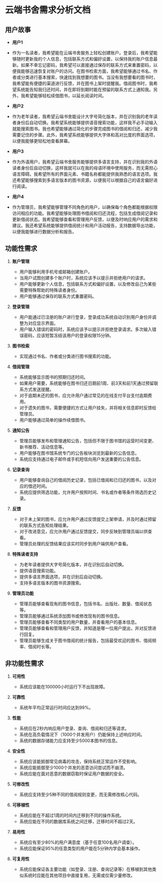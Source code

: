 # 云端书舍需求分析文档

## 用户故事
- **用户1**
- 作为一名读者，我希望能在云端书舍服务上轻松创建账户。登录后，我希望能够随时更新我的个人信息，包括联系方式和偏好设置，以保持我的账户信息最新。如果不幸忘记密码，我希望可以直接通过保存的联系方式来重置密码，以便我能够迅速恢复对账户的访问。在图书检索方面，我希望能够通过书名、作者或分类进行基本搜索，快速找到我想要的图书。当没有我想要看的图书时，我希望能有便捷的渠道进行反馈，并在图书上架时提醒我。借阅图书时，我希望系统能告知我归还时间，并在即将到期时能在预留的联系方式上通知我。另外，我希望能够轻松续借图书，以延长阅读时间。

- **用户2**
- 作为老年读者，我希望云端书舍能设计大字号简化版本，并在识别我的老年读者身份后自动切换。我希望系统能够提供语音搜索功能，这样我不必手动输入就能搜索图书。我也希望能够通过简化的步骤完成图书的借阅和归还，减少我需要记住的步骤。此外，我希望系统能够提供大字体和高对比度的界面选项，以便我能够更轻松地查看屏幕。

- **用户3**
- 作为外语用户，我希望云端书舍服务能够提供多语言支持，并在识别我的外语读者身份后自动切换，这样我就可以在我的母语环境中使用服务，而无需担心语言障碍。我希望所有的界面元素、书籍名称都能提供我熟悉的语言选项。我还希望能够搜索到多语言版本的图书资源，以便我可以根据自己的语言偏好进行阅读。

- **用户4**
- 作为管理员，我希望能够管理不同角色的用户，以确保每个角色都能根据权限访问相应的功能。我希望能够处理图书借阅和归还流程，包括生成借阅记录和更新借阅状态。我希望能够查看和管理用户反馈，以便及时响应用户的需求和建议。我还希望系统能够提供借阅统计和用户活动报告，支持数据导出功能，以便我能够进行数据分析和报告。

## 功能性需求
1. **账户管理**
   - 用户能够利用手机号或邮箱创建账户。
   - 当用户试图创建多个账户时，系统应该予以提示并拒绝用户的请求。
   - 用户能够更新个人信息，包括联系方式和偏好设置，以及修改自己为某些需要特殊帮助的特殊读者身份。
   - 用户能够通过保存的联系方式重置密码。
  
2. **登录管理**
   - 用户能通过已注册的账户进行登录，登录成功系统自动识别用户身份并调整为对应显示界面。
   - 用户输入错误的密码时，系统应该予以提示并拒绝登录请求。多次输入错误密码，应该短暂冻结该用户的登录权限15分钟。

3. **图书检索**
   - 实现通过书名、作者或分类进行图书搜索的功能。

4. **借阅管理**
   - 系统能够显示图书的预期归还时间。
   - 如果用户需要，系统能够在图书归还日期前1周、前3天和前1天通过预留联系方式发送提醒。
   - 对于逾期未还的图书，应允许用户通过常见的在线支付平台支付逾期费用。
   - 对于遗失的图书，需要便捷的方式让用户挂失，并将相关信息即时反馈给管理员。
   - 用户能够通过简单的操作续借图书。

5. **通知公告**
   - 管理员能够发布和管理通知公告，包括但不限于图书馆的运营时间变更、新书推荐、活动信息等。
   - 用户能够在图书馆系统专门的公告板块浏览到最新的公告信息。
   - 系统应支持通过电子邮件或手机短信向用户发送重要的公告信息。

6. **记录查询**
   - 用户能够查询自己的借阅历史记录，包括已借阅和已归还的图书，以及对应的借还时间。
   - 系统应提供筛选功能，允许用户按照时间、书名或作者等条件筛选历史记录。

7. **反馈**
   - 对于未上架的图书，应允许用户通过反馈提交上架申请，并及时通过预留的联系方式告知处理结果。
   - 对于改进意见，应允许用户通过反馈提交，同步反映到管理员端以供查看。
   - 管理员处理的反馈结果应该实时同步到用户端供用户查看。

8. **特殊读者支持**
   - 为老年读者提供大字号简化版本，并在识别后自动切换。
   - 提供语音搜索功能。
   - 提供多语言界面选项，并在识别后自动切换。
   - 支持多语言版本的图书资源搜索。

9. **管理员功能**
   - 管理员能够查看现有的图书信息，包括书名、出版社、数量、借阅状态等。
   - 管理员能够通过系统添加图书或修改现有的图书信息。
   - 管理员能够查看不同类型的用户数量，并查看用户的基本信息。
   - 管理员能够查看和管理用户反馈，并知道是哪一位用户提出，并对反馈进行回复。
   - 管理员能够生成关于图书借阅的统计报告，包括最受欢迎的图书、借阅频率、借阅时长等。

## 非功能性需求
1. **可用性**
   - 系统应该能在100000小时运行下不出现故障。

2. **可靠性**
   - 系统年平均正常运行时间应达到99%。
  
3. **性能**
   - 系统应在2秒内响应用户登录、查询、借阅和归还等请求。
   - 系统在高负载情况下（1000个并发用户）仍能保持上述响应时间。
   - 系统的数据存储能力应支持至少5000本图书的信息。

4. **安全性**
   - 系统应该能抵御常见病毒的攻击，保持系统正常运作不受影响。
   - 系统应能抵御至少1000个并发的恶意访问尝试而不崩溃。
   - 系统应能在面对恶意的数据窃取时保证用户数据的安全。
  
5. **可修改性**
   - 系统应支持至少5种不同的借阅规则变更，而无需修改核心代码。
  
6. **可移植性**
   - 系统应能在不超过1周的时间内迁移到不同的操作系统。
   - 系统应能在不同的数据库系统之间迁移，迁移时间不超过2天。

7. **易用性**
   - 系统应有至少80%的用户满意度（基于任意100名用户调查）。
   - 系统应能保证95%的任意类型的用户能在5分钟内学会基本操作。

8. **可复用性**
   - 系统应能保证各主要功能（如登录、注册、查询记录等）在移植到其他类似系统时应能在其他项目中直接复用，无需或仅需少量修改。
